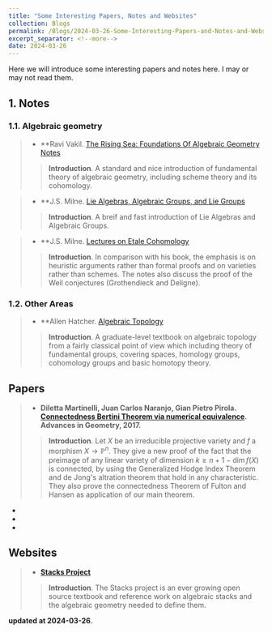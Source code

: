 ```yaml
---
title: "Some Interesting Papers, Notes and Websites"
collection: Blogs
permalink: /Blogs/2024-03-26-Some-Interesting-Papers-and-Notes-and-Websites
excerpt_separator: <!--more-->
date: 2024-03-26
---
```

Here we will introduce some interesting papers and notes here. I may or may not read them.
<!--more-->

## 1. Notes
### 1.1. Algebraic geometry

> - **Ravi Vakil. [The Rising Sea: Foundations Of Algebraic Geometry Notes](https://math.stanford.edu/~vakil/216blog/)
>
>> **Introduction**. A standard and nice introduction of fundamental theory of algebraic geometry, including scheme theory and its cohomology.

> - **J.S. Milne. [Lie Algebras, Algebraic Groups, and Lie Groups](https://www.jmilne.org/math/CourseNotes/LAG.pdf)
>
>> **Introduction**. A breif and fast introduction of Lie Algebras and Algebraic Groups.

> - **J.S. Milne. [Lectures on Etale Cohomology](https://www.jmilne.org/math/CourseNotes/LEC.pdf)
>
>> **Introduction**. In comparison with his book, the emphasis is on heuristic arguments rather than formal proofs and on varieties rather than schemes. The notes also discuss the proof of the Weil conjectures (Grothendieck and Deligne).




### 1.2. Other Areas

> - **Allen Hatcher. [Algebraic Topology](https://pi.math.cornell.edu/~hatcher/AT/AT+.pdf)
>
>> **Introduction**. A graduate-level textbook on algebraic topology from a fairly classical point of view which including theory of fundamental groups, covering spaces, homology groups, cohomology groups and basic homotopy theory.

## Papers

> - **Diletta Martinelli, Juan Carlos Naranjo, Gian Pietro Pirola. [Connectedness Bertini Theorem via numerical equivalence](https://arxiv.org/pdf/1412.1978.pdf). Advances in Geometry, 2017.**
>
>> **Introduction**. Let $X$ be an irreducible projective variety and $f$ a morphism $X\to\mathbb{P}^n$. They give a new proof of the fact that the preimage of any linear variety of dimension $k\geq n + 1 − \dim f(X)$ is connected, by using the Generalized Hodge Index Theorem and de Jong's altration theorem that hold in any characteristic. They also prove the connectedness Theorem of Fulton and Hansen as application of our main theorem.


- 
- 
- 

## Websites

> - **[Stacks Project](https://stacks.math.columbia.edu/)**
>
>> **Introduction**. The Stacks project is an ever growing open source textbook and reference work on algebraic stacks and the algebraic geometry needed to define them. 


**updated at 2024-03-26**.
